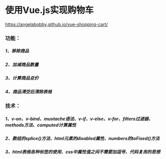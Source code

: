 # 使用Vue.js实现购物车
https://angelabobby.github.io/vue-shopping-cart/
### 功能：
##### 1、移除商品
##### 2、加减商品数量
##### 3、计算商品总价
##### 4、商品清空后清除表格

### 技术：
##### 1、v-on、v-bind、mustache语法、v-if、v-else、v-for、filters过滤器、methods方法、computed计算属性
##### 2、数组的splice()方法、html元素的disabled属性、numbers的toFixed()方法
##### 3、html表格各种标签的使用、css中属性值之间不需要加逗号、代码复用的思想
